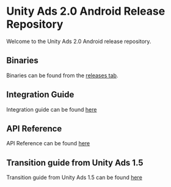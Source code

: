 # Unity Ads 2.0 Android Release Repository

Welcome to the Unity Ads 2.0 Android release repository.

## Binaries

Binaries can be found from the [releases tab](https://github.com/Unity-Technologies/unity-ads-android/releases).

## Integration Guide

Integration guide can be found [here](https://github.com/Unity-Technologies/unity-ads-android/wiki/sdk_android_integration_guide)

## API Reference

API Reference can be found [here](https://github.com/Unity-Technologies/unity-ads-android/wiki/sdk_android_api_reference)

## Transition guide from Unity Ads 1.5

Transition guide from Unity Ads 1.5 can be found [here](https://github.com/Unity-Technologies/unity-ads-android/wiki/sdk_android_transition_guide)
